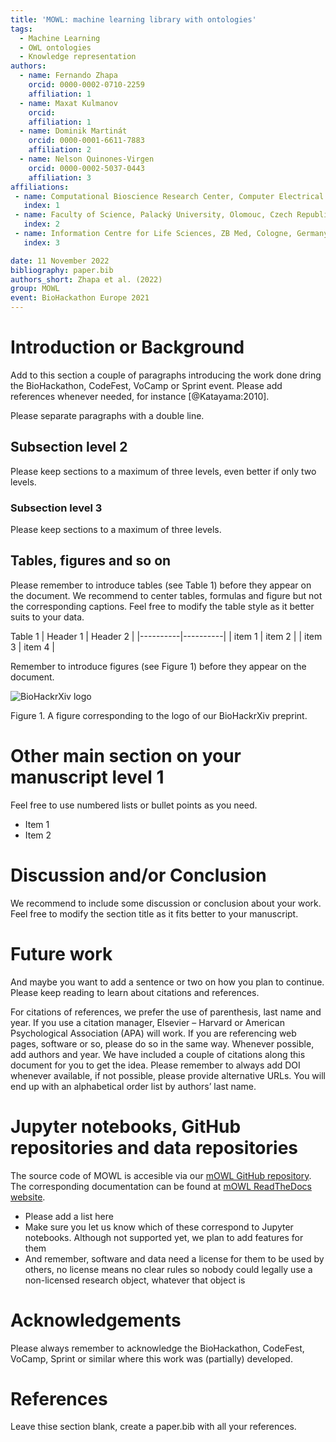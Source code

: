 ```yaml
---
title: 'MOWL: machine learning library with ontologies'
tags:
  - Machine Learning
  - OWL ontologies
  - Knowledge representation
authors:
  - name: Fernando Zhapa
    orcid: 0000-0002-0710-2259
    affiliation: 1
  - name: Maxat Kulmanov
    orcid: 
    affiliation: 1
  - name: Dominik Martinát
    orcid: 0000-0001-6611-7883
    affiliation: 2
  - name: Nelson Quinones-Virgen
    orcid: 0000-0002-5037-0443
    affiliation: 3
affiliations:
 - name: Computational Bioscience Research Center, Computer Electrical and Mathematical Sciences & Engineering Division, King Abdullah University of Science and Technology, Thuwal, Saudi Arabia
   index: 1
 - name: Faculty of Science, Palacký University, Olomouc, Czech Republic
   index: 2
 - name: Information Centre for Life Sciences, ZB Med, Cologne, Germany
   index: 3

date: 11 November 2022
bibliography: paper.bib
authors_short: Zhapa et al. (2022)
group: MOWL
event: BioHackathon Europe 2021
---
```


# Introduction or Background

Add to this section a couple of paragraphs introducing the work done dring the BioHackathon, CodeFest, VoCamp or Sprint event. Please add references whenever needed, for instance [@Katayama:2010].

Please separate paragraphs with a double line.

## Subsection level 2

Please keep sections to a maximum of three levels, even better if only two levels.

### Subsection level 3

Please keep sections to a maximum of three levels.

## Tables, figures and so on

Please remember to introduce tables (see Table 1) before they appear on the document. We recommend to center tables, formulas and figure but not the corresponding captions. Feel free to modify the table style as it better suits to your data.

Table 1
| Header 1 | Header 2 |
|----------|----------|
| item 1   | item 2   |
| item 3   | item 4   |

Remember to introduce figures (see Figure 1) before they appear on the document. 

![BioHackrXiv logo](./biohackrxiv.png)
 
Figure 1. A figure corresponding to the logo of our BioHackrXiv preprint.

# Other main section on your manuscript level 1

Feel free to use numbered lists or bullet points as you need.
* Item 1
* Item 2

# Discussion and/or Conclusion

We recommend to include some discussion or conclusion about your work. Feel free to modify the section title as it fits better to your manuscript.

# Future work

And maybe you want to add a sentence or two on how you plan to continue. Please keep reading to learn about citations and references.

For citations of references, we prefer the use of parenthesis, last name and year. If you use a citation manager, Elsevier – Harvard or American Psychological Association (APA) will work. If you are referencing web pages, software or so, please do so in the same way. Whenever possible, add authors and year. We have included a couple of citations along this document for you to get the idea. Please remember to always add DOI whenever available, if not possible, please provide alternative URLs. You will end up with an alphabetical order list by authors’ last name.

# Jupyter notebooks, GitHub repositories and data repositories

The source code of MOWL is accesible via our [mOWL GitHub repository](https://github.com/bio-ontology-research-group/mowl). The corresponding documentation can be found at [mOWL ReadTheDocs website](https://mowl.readthedocs.io/en/latest/).

* Please add a list here
* Make sure you let us know which of these correspond to Jupyter notebooks. Although not supported yet, we plan to add features for them
* And remember, software and data need a license for them to be used by others, no license means no clear rules so nobody could legally use a non-licensed research object, whatever that object is

# Acknowledgements
Please always remember to acknowledge the BioHackathon, CodeFest, VoCamp, Sprint or similar where this work was (partially) developed.

# References

Leave thise section blank, create a paper.bib with all your references.
